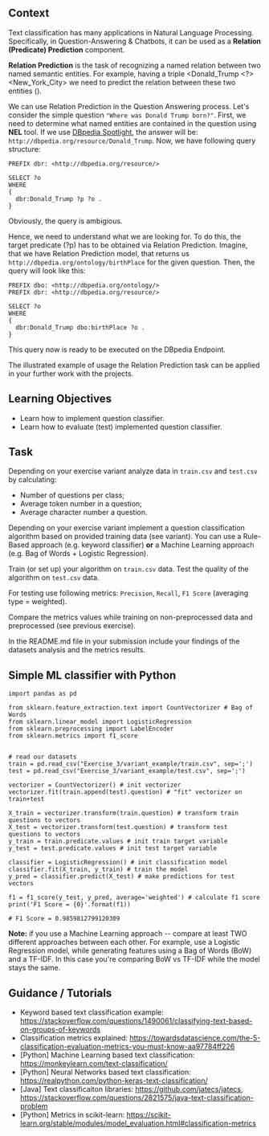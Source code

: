 ## Context

Text classification has many applications in Natural Language Processing. Specifically, in Question-Answering & Chatbots, it can be used as a **Relation (Predicate) Prediction** component.

**Relation Prediction** is the task of recognizing a named relation between two named semantic entities. For example, having a triple <Donald_Trump <?> <New_York_City> we need to predict the relation between these two entities (<birthPlace>). 
  
We can use Relation Prediction in the Question Answering process. Let's consider the simple question `"Where was Donald Trump born?"`. 
First, we need to determine what named entities are contained in the question using **NEL** tool. If we use [DBpedia Spotlight](https://www.dbpedia-spotlight.org/), the answer will be: `http://dbpedia.org/resource/Donald_Trump`. Now, we have following query structure:

```
PREFIX dbr: <http://dbpedia.org/resource/>

SELECT ?o
WHERE
{
  dbr:Donald_Trump ?p ?o .
}
```
Obviously, the query is ambigious.

Hence, we need to understand what we are looking for. To do this, the target predicate (?p) has to be obtained via Relation Prediction. Imagine, that we have Relation Prediction model, that returns us `http://dbpedia.org/ontology/birthPlace` for the given question. Then, the query will look like this:

```
PREFIX dbo: <http://dbpedia.org/ontology/>
PREFIX dbr: <http://dbpedia.org/resource/>

SELECT ?o
WHERE
{
  dbr:Donald_Trump dbo:birthPlace ?o .
}
```

This query now is ready to be executed on the DBpedia Endpoint.

The illustrated example of usage the Relation Prediction task can be applied in your further work with the projects.

## Learning Objectives

* Learn how to implement question classifier.
* Learn how to evaluate (test) implemented question classifier.

## Task

Depending on your exercise variant analyze data in `train.csv` and `test.csv` by calculating:
* Number of questions per class;
* Average token number in a question;
* Average character number a question.

Depending on your exercise variant implement a question classification algorithm based on provided training data (see variant). You can use a Rule-Based approach (e.g. keyword classifier) **or** a Machine Learning approach (e.g. Bag of Words + Logistic Regression).

Train (or set up) your algorithm on `train.csv` data. Test the quality of the algorithm on `test.csv` data.

For testing use following metrics: `Precision`, `Recall`, `F1 Score` (averaging type = weighted).

Compare the metrics values while training on non-preprocessed data and preprocessed (see previous exercise).

In the README.md file in your submission include your findings of the datasets analysis and the metrics results.

## Simple ML classifier with Python

```
import pandas as pd

from sklearn.feature_extraction.text import CountVectorizer # Bag of Words
from sklearn.linear_model import LogisticRegression
from sklearn.preprocessing import LabelEncoder
from sklearn.metrics import f1_score


# read our datasets
train = pd.read_csv("Exercise_3/variant_example/train.csv", sep=';')
test = pd.read_csv("Exercise_3/variant_example/test.csv", sep=';')

vectorizer = CountVectorizer() # init vectorizer
vectorizer.fit(train.append(test).question) # "fit" vectorizer on train+test

X_train = vectorizer.transform(train.question) # transform train questions to vectors
X_test = vectorizer.transform(test.question) # transform test questions to vectors
y_train = train.predicate.values # init train target variable
y_test = test.predicate.values # init test target variable

classifier = LogisticRegression() # init classification model
classifier.fit(X_train, y_train) # train the model
y_pred = classifier.predict(X_test) # make predictions for test vectors

f1 = f1_score(y_test, y_pred, average='weighted') # calculate f1 score
print('F1 Score = {0}'.format(f1))

# F1 Score = 0.9859812799120309
```

**Note:** if you use a Machine Learning approach -- compare at least TWO different approaches between each other. For example, use a Logistic Regression model, while generating features using a Bag of Words (BoW) and a TF-IDF. In this case you're comparing BoW vs TF-IDF while the model stays the same.

## Guidance / Tutorials

* Keyword based text classification example: https://stackoverflow.com/questions/1490061/classifying-text-based-on-groups-of-keywords
* Classification metrics explained: https://towardsdatascience.com/the-5-classification-evaluation-metrics-you-must-know-aa97784ff226
* [Python] Machine Learning based text classification: https://monkeylearn.com/text-classification/
* [Python] Neural Networks based text classification: https://realpython.com/python-keras-text-classification/
* [Java] Text classificaiton libraries: https://github.com/jatecs/jatecs, https://stackoverflow.com/questions/2821575/java-text-classification-problem
* [Python] Metrics in scikit-learn: https://scikit-learn.org/stable/modules/model_evaluation.html#classification-metrics
